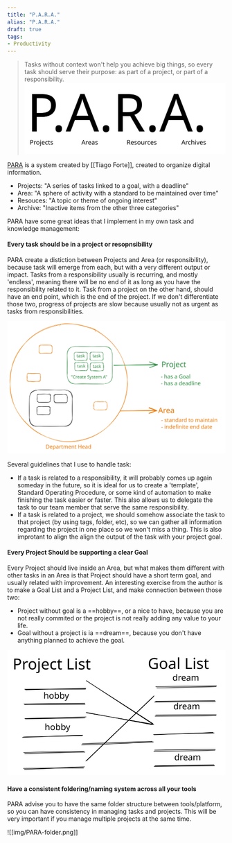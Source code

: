 ```yaml
---
title: "P.A.R.A."
alias: "P.A.R.A."
draft: true
tags:
- Productivity
---
```


> Tasks without context won't help you achieve big things, so every task should serve their purpose: as part of a project, or part of a responsibility.
![](img/PARA.svg)

[PARA](https://fortelabs.com/blog/para/) is a system created by [[Tiago Forte]], created to organize digital information. 
- Projects: "A series of tasks linked to a goal, with a deadline"
- Area: "A sphere of activity with a standard to be maintained over time"
- Resouces: "A topic or theme of ongoing interest"
- Archive: "Inactive items from the other three categories"


PARA have some great ideas that I implement in my own task and knowledge management:
#### Every task should be in a project or resopnsibility
PARA create a distiction between Projects and Area (or responsibility), because task will emerge from each, but with a very different output or impact. Tasks from a responsibility usually is recurring, and mostly 'endless', meaning there will be no end of it as long as you have the responsibility related to it. Task from a project on the other hand, should have an end point, which is the end of the project. If we don't differentiate those two, progress of projects are slow because usually not as urgent as tasks from responsibilities.

![](img/PARA-diagram.svg)

Several guidelines that I use to handle task:
- If a task is related to a responsibility, it will probably comes up again someday in the future, so it is ideal for us to create a 'template', Standard Operating Procedure, or some kind of automation to make finishing the task easier or faster. This also allows us to delegate the task to our team member that serve the same responsibility.
- If a task is related to a project, we should somehow associate the task to that project (by using tags, folder, etc), so we can gather all information regarding the project in one place so we won't miss a thing. This is also improtant to align the align the output of the task with your project goal.

#### Every Project Should be supporting a clear Goal
Every Project should live inside an Area, but what makes them different with other tasks in an Area is that Project should have a short term goal, and usually related with improvement. An interesting exercise from the author is to make a Goal List and a Project List, and make connection between those two:
- Project without goal is a ==hobby==, or a nice to have, because you are not really commited or the project is not really adding any value to your life.
- Goal without a project is ia ==dream==, because you don't have anything planned to achieve the goal.

![](img/PARA-project-goal.svg)

#### Have a consistent foldering/naming system across all your tools
PARA advise you to have the same folder structure between tools/platform, so you can have consistency in managing tasks and projects. This will be very important if you manage multiple projects at the same time.

![[img/PARA-folder.png]]
